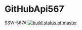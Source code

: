 # GitHubApi567
SSW-567A
[![build status of master](https://travis-ci.org/aperry567/GitHubApi567.svg?branch=master)](https://travis-ci.org/aperry567/GitHubApi567)
